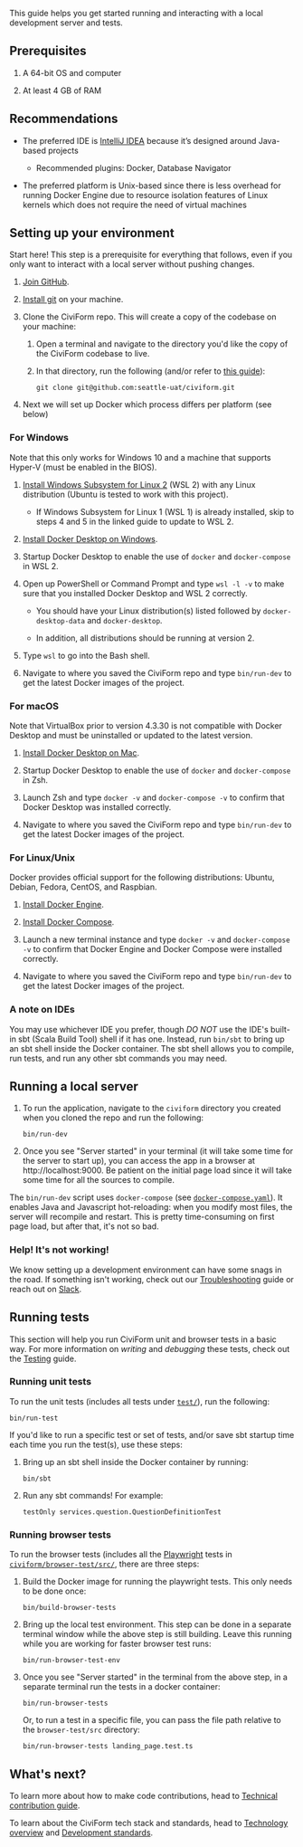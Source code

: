 This guide helps you get started running and interacting with a local development server and tests.

## Prerequisites

1. A 64-bit OS and computer

1. At least 4 GB of RAM

## Recommendations

* The preferred IDE is [IntelliJ IDEA](https://www.jetbrains.com/idea/download/) because it’s designed around Java-based projects

    * Recommended plugins: Docker, Database Navigator

* The preferred platform is Unix-based since there is less overhead for running Docker Engine due to resource isolation features of Linux kernels which does not require the need of virtual machines 

## Setting up your environment

Start here! This step is a prerequisite for everything that follows, even if you only want to interact with a local server without pushing changes.

1. [Join GitHub](https://github.com/join).

1. [Install git](https://github.com/git-guides/install-git) on your machine.

1. Clone the CiviForm repo. This will create a copy of the codebase on your machine:

    1. Open a terminal and navigate to the directory you'd like the copy of the CiviForm codebase to live.
    1. In that directory, run the following (and/or refer to
       [this guide](https://docs.github.com/en/github/creating-cloning-and-archiving-repositories/cloning-a-repository)):

           git clone git@github.com:seattle-uat/civiform.git

1. Next we will set up Docker which process differs per platform (see below)


### For Windows

Note that this only works for Windows 10 and a machine that supports Hyper-V (must be enabled in the BIOS).

1. [Install Windows Subsystem for Linux 2](https://docs.microsoft.com/en-us/windows/wsl/install-win10) (WSL 2) with any Linux distribution (Ubuntu is tested to work with this project).

    * If Windows Subsystem for Linux 1 (WSL 1) is already installed, skip to steps 4 and 5 in the linked guide to update to WSL 2.

1. [Install Docker Desktop on Windows](https://docs.docker.com/docker-for-windows/install/).

1. Startup Docker Desktop to enable the use of `docker` and `docker-compose` in WSL 2.

1. Open up PowerShell or Command Prompt and type `wsl -l -v` to make sure that you installed Docker Desktop and WSL 2 correctly.

    * You should have your Linux distribution(s) listed followed by `docker-desktop-data` and `docker-desktop`.

    * In addition, all distributions should be running at version 2.

1. Type `wsl` to go into the Bash shell.

1. Navigate to where you saved the CiviForm repo and type `bin/run-dev` to get the latest Docker images of the project.


### For macOS

Note that VirtualBox prior to version 4.3.30 is not compatible with Docker Desktop and must be uninstalled or updated to the latest version.

1. [Install Docker Desktop on Mac](https://docs.docker.com/docker-for-mac/install/).

1. Startup Docker Desktop to enable the use of `docker` and `docker-compose` in Zsh.

1. Launch Zsh and type `docker -v` and `docker-compose -v` to confirm that Docker Desktop was installed correctly.

1. Navigate to where you saved the CiviForm repo and type `bin/run-dev` to get the latest Docker images of the project.


### For Linux/Unix

Docker provides official support for the following distributions: Ubuntu, Debian, Fedora, CentOS, and Raspbian.

1. [Install Docker Engine](https://docs.docker.com/engine/install/).

1. [Install Docker Compose](https://docs.docker.com/compose/install/).

1. Launch a new terminal instance and type `docker -v` and `docker-compose -v` to confirm that Docker Engine and Docker Compose were installed correctly.

1. Navigate to where you saved the CiviForm repo and type `bin/run-dev` to get the latest Docker images of the project.


### A note on IDEs

You may use whichever IDE you prefer, though _DO NOT_ use the IDE's built-in sbt (Scala Build Tool) shell if it has one. Instead, run `bin/sbt` to bring up an sbt shell inside the Docker container. The sbt shell allows you to compile, run tests, and run any other sbt commands you may need.


## Running a local server

1. To run the application, navigate to the `civiform` directory you created when you cloned the repo and run the following:

       bin/run-dev

2. Once you see "Server started" in your terminal (it will take some time for the server to start up),
   you can access the app in a browser at http://localhost:9000.
   Be patient on the initial page load since it will take some time for all the sources to compile.

The `bin/run-dev` script uses `docker-compose` (see [`docker-compose.yaml`](https://github.com/seattle-uat/civiform/blob/main/docker-compose.yml)). It enables Java and Javascript hot-reloading: when you modify most files, the server will recompile and restart. This is pretty time-consuming on first page load, but after that, it's not so bad.


### Help! It's not working!

We know setting up a development environment can have some snags in the road. If something isn't working, check out our [Troubleshooting](https://github.com/seattle-uat/civiform/wiki/Dev-troubleshooting) guide or reach out on [Slack](https://join.slack.com/t/civiform/shared_invite/zt-niap7ys1-RAICICUpDJfjpizjyjBr7Q).


## Running tests

This section will help you run CiviForm unit and browser tests in a basic way. For more information on _writing_ and _debugging_ these tests, check out the [Testing](https://github.com/seattle-uat/civiform/wiki/Testing) guide.


### Running unit tests

To run the unit tests (includes all tests under [`test/`](https://github.com/seattle-uat/civiform/tree/main/universal-application-tool-0.0.1/test)), run the following:

```
bin/run-test
```

If you'd like to run a specific test or set of tests, and/or save sbt startup time each time you run the test(s), use these steps:

1. Bring up an sbt shell inside the Docker container by running:

       bin/sbt

1. Run any sbt commands! For example:

       testOnly services.question.QuestionDefinitionTest


### Running browser tests

To run the browser tests (includes all the [Playwright](https://playwright.dev/) tests in [`civiform/browser-test/src/`](https://github.com/seattle-uat/civiform/tree/main/browser-test/src), there are three steps:

1. Build the Docker image for running the playwright tests. This only needs to be done once:

       bin/build-browser-tests

1. Bring up the local test environment. This step can be done in a separate terminal window while the above step is still building.
   Leave this running while you are working for faster browser test runs:

       bin/run-browser-test-env

1. Once you see "Server started" in the terminal from the above step, in a separate terminal run the
   tests in a docker container:

       bin/run-browser-tests

   Or, to run a test in a specific file, you can pass the file path relative to the `browser-test/src` directory:

       bin/run-browser-tests landing_page.test.ts


## What's next?

To learn more about how to make code contributions, head to [Technical contribution guide](https://github.com/seattle-uat/civiform/wiki/Technical-contributions).

To learn about the CiviForm tech stack and standards, head to [Technology overview](https://github.com/seattle-uat/civiform/wiki/Dev-guide-&-standards) and [Development standards](https://github.com/seattle-uat/civiform/wiki/Development-standards).